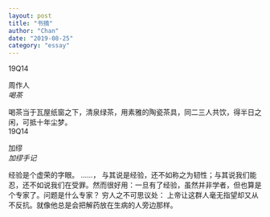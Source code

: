```yaml
---
layout: post
title: "书摘"
author: "Chan"
date: "2019-08-25"
category: "essay"
---
```


<div class="entries">
  <div id="19Q14" class="entry book">
     <span class="time">19Q14</span>
     <span class="left"></span>
     <span class="middle"><p><span>周作人</span><br><span><i>喝茶</i></span></p></span>
     <span class="right">喝茶当于瓦屋纸窗之下，清泉绿茶，用素雅的陶瓷茶具，同二三人共饮，得半日之闲，可抵十年尘梦。</span>
  </div>
</div>

<div class="entries">
  <div id="19Q14-1" class="entry book">
     <span class="time">19Q14</span>
     <span class="left"></span>
     <span class="middle"><p><span>加缪</span><br><span><i>加缪手记</i></span></p></span>
     <span class="right">经验是个虚荣的字眼。 ……， 与其说是经验，还不如称之为韧性；与其说我们能忍，还不如说我们在受罪。然而很好用：一旦有了经验，虽然并非学者，但也算是个专家了。问题是什么专家？ 穷人之不可思议处： 上帝让这群人毫无指望却又从不反抗。就像他总是会把解药放在生病的人旁边那样。</span>
  </div>
</div>

